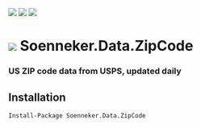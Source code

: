 [![](https://img.shields.io/nuget/v/Soenneker.Data.ZipCode.svg?style=for-the-badge)](https://www.nuget.org/packages/Soenneker.Data.ZipCode/)
[![](https://img.shields.io/github/actions/workflow/status/soenneker/soenneker.data.zipcode/publish.yml?style=for-the-badge)](https://github.com/soenneker/soenneker.data.zipcode/actions/workflows/publish.yml)
[![](https://img.shields.io/nuget/dt/Soenneker.Data.ZipCode.svg?style=for-the-badge)](https://www.nuget.org/packages/Soenneker.Data.ZipCode/)

# ![](https://user-images.githubusercontent.com/4441470/224455560-91ed3ee7-f510-4041-a8d2-3fc093025112.png) Soenneker.Data.ZipCode
### US ZIP code data from USPS, updated daily

## Installation

```
Install-Package Soenneker.Data.ZipCode
```
